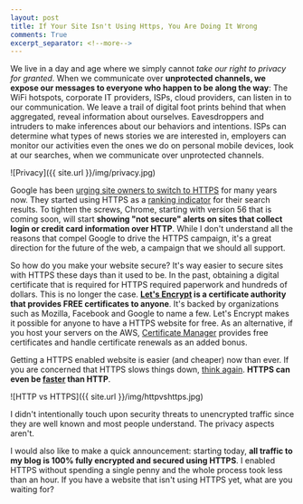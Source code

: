```yaml
---
layout: post
title: If Your Site Isn't Using Https, You Are Doing It Wrong
comments: True
excerpt_separator: <!--more-->
---
```


We live in a day and age where we simply cannot *take our right to privacy for granted*. When we communicate over **unprotected channels, we expose our messages to everyone who happen to be along the way**: The WiFi hotspots, corporate IT providers, ISPs, cloud providers, can listen in to our communication. We leave a trail of digital foot prints behind that when aggregated, reveal information about ourselves. Eavesdroppers and intruders to make inferences about our behaviors and intentions. ISPs can determine what types of news stories we are interested in, employers can monitor our activities even the ones we do on personal mobile devices, look at our searches, when we communicate over unprotected channels.

![Privacy]({{ site.url }}/img/privacy.jpg)

<!--more-->

Google has been [urging site owners to switch to HTTPS](https://developers.google.com/web/fundamentals/security/encrypt-in-transit/why-https) for many years now. They started using HTTPS as a [ranking indicator](https://webmasters.googleblog.com/2014/08/https-as-ranking-signal.html) for their search results. To tighten the screws, Chrome, starting with version 56 that is coming soon, will start **showing "not secure" alerts on sites that collect login or credit card information over HTTP**. While I don't understand all the reasons that compel Google to drive the HTTPS campaign, it's a great direction for the future of the web, a campaign that we should all support.

So how do you make your website secure? It's way easier to secure sites with HTTPS these days than it used to be. In the past, obtaining a digital certificate that is required for HTTPS required paperwork and hundreds of dollars. This is no longer the case. **[Let's Encrypt](https://letsencrypt.org/) is a certificate authority that provides FREE certificates to anyone**. It's backed by organizations such as Mozilla, Facebook and Google to name a few. Let's Encrypt makes it possible for anyone to have a HTTPS website for free. As an alternative, if you host your servers on the AWS, [Certificate Manager](https://aws.amazon.com/blogs/aws/new-aws-certificate-manager-deploy-ssltls-based-apps-on-aws/) provides free certificates and handle certificate renewals as an added bonus.

Getting a HTTPS enabled website is easier (and cheaper) now than ever. If you are concerned that HTTPS slows things down, [think again](https://istlsfastyet.com/). **HTTPS can even be [faster](https://www.troyhunt.com/i-wanna-go-fast-https-massive-speed-advantage/) than HTTP**.

![HTTP vs HTTPS]({{ site.url }}/img/httpvshttps.jpg)

I didn't intentionally touch upon security threats to unencrypted traffic since they are well known and most people understand. The privacy aspects aren't.

I would also like to make a quick announcement: starting today, **all traffic to my blog is 100% fully encrypted and secured using HTTPS**. I enabled HTTPS without spending a single penny and the whole process took less than an hour. If you have a website that isn't using HTTPS yet, what are you waiting for?
